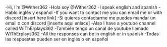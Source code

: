 
-Hi, I’m @Wither362
-Hola soy @Wither362
-I speak english and spanish
-Hablo inglés y español
-If you want to contact me you can email me or with discord [insert here link]
-Si quieres contactarme me puedes mandar un email o con discord [inserte aquí enlace]
-Also I have a youtube channel called WiThErplays362
-También tengo un canal de youtube llamado WiThErplays362
-All the responses can be in english or in spanish
-Todas las respuestas pueden ser en inglés o en español


<!---
Wither362/Wither362 is a ✨ special ✨ repository because its `README.md` (this file) appears on your GitHub profile.
You can click the Preview link to take a look at your changes.
--->
